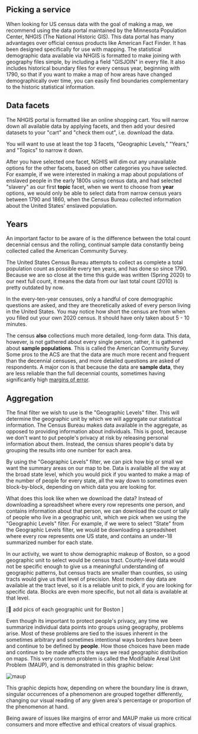 ## Picking a service

When looking for US census data with the goal of making a map, we recommend using the data portal maintained by the Minnesota Population Center, NHGIS (The National Historic GIS). This data portal has many advantages over official census products like American Fact Finder. It has been designed specifically for use with mapping. The statistical demographic data available via NHGIS is formatted to make joining with geography files simple, by including a field "GISJOIN" in every file. It also includes historical boundary files for every census year, beginning with 1790, so that if you want to make a map of how areas have changed demographically over time, you can easily find boundaries complementary to the historic statistical information.

## Data facets

The NHGIS portal is formatted like an online shopping cart. You will narrow down all available data by applying facets, and then add your desired datasets to your "cart" and "check them out", i.e. download the data. 

You will want to use at least the top 3 facets, "Geographic Levels," "Years," and "Topics" to narrow it down.


After you have selected one facet, NGHIS will dim out any unavailable options for the other facets, based on other categories you have selected. For example, if we were interested in making a map about populations of enslaved people in the early 1800s using census data, and had selected "slavery" as our first **topic** facet, when we went to choose from **year** options, we would only be able to select data from narrow census years between 1790 and 1860, when the Census Bureau collected information about the United States' enslaved population. 



## Years 


An important factor to be aware of is the difference between the total count decennial census and the rolling, continual sample data constantly being collected called the American Community Survey.

The United States Census Bureau attempts to collect as complete a total population count as possible every ten years, and has done so since 1790. Because we are so close at the time this guide was written (Spring 2020) to our next full count, it means the data from our last total count (2010) is pretty outdated by now.

In the every-ten-year censuses, only a handful of core demographic questions are asked, and they are theoretically asked of every person living in the United States. You may notice how short the census are from when you filled out your own 2020 census. It should have only taken about 5 - 10 minutes. 

The census **also** collections much more detailed, long-form data. This data, however, is not gathered about every single person, rather, it is gathered about **sample populations**. This is called the American Community Survey. Some pros to the ACS are that the data are much more recent and frequent than the decennial censuses, and more detailed questions are asked of respondents. A major con is that because the data are **sample data**, they are less reliable than the full decennial counts, sometimes having significantly high [margins of error](https://www.statisticssolutions.com/how-does-margin-of-error-work/ "margins of error"). 

## Aggregation 

The final filter we wish to use is the "Geographic Levels" filter. This will determine the geographic unit by which we will aggregate our statistical information. The Census Bureau makes data available in the aggregate, as opposed to providing information about individuals. This is good, because we don't want to put people's privacy at risk by releasing personal information about them. Instead, the census shares people's data by grouping the results into one number for each area.

By using the "Geographic Levels" filter, we can pick how big or small we want the summary areas on our map to be. Data is available all the way at the broad state level, which you would pick if you wanted to make a map of the number of people for every state, all the way down to sometimes even block-by-block, depending on which data you are looking for.

What does this look like when we download the data? Instead of downloading a spreadsheet where every row represents one person, and contains information about that person, we can download the count or tally of people who live in a geographic unit, which we pick when we using the "Geographic Levels" filter. For example, if we were to select "State" from the Geographic Levels filter, we would be downloading a spreadsheet where every row represents one US state, and contains an under-18 summarized number for each state.


In our activity, we want to show demographic makeup of Boston, so a good geographic unit to select would be census tract. County-level data would not be specific enough to give us a meaningful understanding of geographic patterns, but census tracts are smaller than counties, so using tracts would give us that level of precision. Most modern day data are available at the tract level, so it is a reliable unit to pick, if you are looking for specific data. Blocks are even more specific, but not all data is available at that level.

[🎠 add pics of each geographic unit for Boston ]


Even though its important to protect people's privacy, any time we summarize individual data points into groups using geography, problems arise. Most of these problems are tied to the issues inherent in the sometimes arbitrary and sometimes intentional ways borders have been and continue to be defined by **people**. How those choices have been made and continue to be made affects the ways we read geographic distribution on maps. This very common problem is called the Modifiable Areal Unit Problem (MAUP), and is demonstrated in this graphic below:

![maup](https://geoservices.leventhalmap.org/docs/media/img/maup.png)

This graphic depicts how, depending on where the boundary line is drawn, singular occurrences of a phenomenon are grouped together differently, changing our visual reading of any given area's percentage or proportion of the phenomenon at hand. 

Being aware of issues like margins of error and MAUP make us more critical consumers and more effective and ethical creators of visual graphics.


